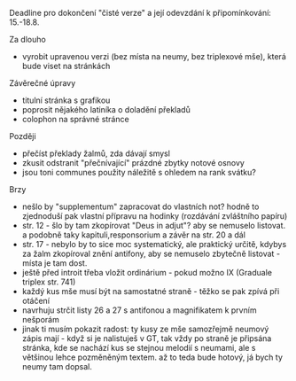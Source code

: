 Deadline pro dokončení "čisté verze" a její odevzdání k připomínkování: 15.-18.8.

Za dlouho

* vyrobit upravenou verzi (bez místa na neumy, bez triplexové mše), 
  která bude viset na stránkách

Závěrečné úpravy

* titulní stránka s grafikou
* poprosit nějakého latiníka o doladění překladů
* colophon na správné stránce

Později

* přečíst překlady žalmů, zda dávají smysl
* zkusit odstranit "přečnívající" prázdné zbytky notové osnovy
* jsou toni communes použity náležitě s ohledem na rank svátku?

Brzy

- nešlo by "supplementum" zapracovat do vlastních not? hodně to zjednoduší pak vlastní přípravu na hodinky (rozdávání zvláštního papíru)
- str. 12 - šlo by tam zkopírovat "Deus in adjut"? aby se nemuselo listovat. a podobně taky kapituli,responsorium a závěr na str. 20 a dál
- str. 17 - nebylo by to sice moc systematický, ale praktický určitě, kdybys za žalm zkopíroval znění antifony, aby se nemuselo zbytečně listovat - místa je tam dost.
- ještě před introit třeba vložit ordinárium - pokud možno IX (Graduale triplex str. 741)
- každý kus mše musí být na samostatné straně - těžko se pak zpívá při otáčení
- navrhuju strčit listy 26 a 27 s antifonou a magnifikatem k prvním nešporám
- jinak ti musím pokazit radost: ty kusy ze mše samozřejmě neumový zápis mají - když si je nalistuješ v GT, tak vždy po straně je připsána stránka, kde se nachází kus se stejnou melodií s neumami, ale s většinou lehce pozměněným textem. až to teda bude hotový, já bych ty neumy tam dopsal.
